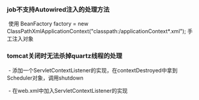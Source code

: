 ### job不支持Autowired注入的处理方法
  使用 BeanFactory factory = new ClassPathXmlApplicationContext("classpath:/applicationContext*.xml"); 手工注入对象
  
### tomcat关闭时无法杀掉quartz线程的处理
  - 添加一个ServletContextListener的实现，在contextDestroyed中拿到Scheduler对象，调用shutdown
  
  - 在web.xml中加入ServletContextListener的实现
